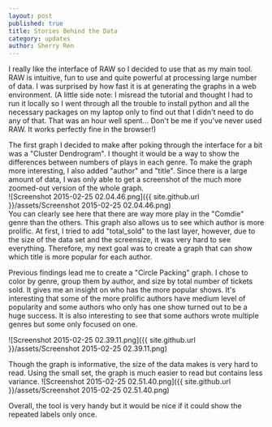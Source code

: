 ```yaml
---
layout: post
published: true
title: Stories Behind the Data
category: updates
author: Sherry Ren
---
```


I really like the interface of RAW so I decided to use that as my main tool. RAW is intuitive, fun to use and quite powerful at processing large number of data. I was surprised by how fast it is at generating the graphs in a web environment. (A little side note: I misread the tutorial and thought I had to run it locally so I went through all the trouble to install python and all the necessary packages on my laptop only to find out that I didn't need to do any of that. That was an hour well spent... Don't be me if you've never used RAW. It works perfectly fine in the browser!)

The first graph I decided to make after poking through the interface for a bit was a "Cluster Dendrogram". I thought it would be a way to show the differences between numbers of plays in each genre. To make the graph more interesting, I also added "author" and "title". Since there is a large amount of data, I was only able to get a screenshot of the much more zoomed-out version of the whole graph. <br>
![Screenshot 2015-02-25 02.04.46.png]({{ site.github.url }}/assets/Screenshot 2015-02-25 02.04.46.png)
<br>You can clearly see here that there are way more play in the "Comdie" genre than the others. This graph also allows us to see which author is more prolific. At first, I tried to add "total_sold" to the last layer, however, due to the size of the data set and the screensize, it was very hard to see everything. Therefore, my next goal was to create a graph that can show which title is more popular for each author. 

Previous findings lead me to create a "Circle Packing" graph. I chose to color by genre, group them by author, and size by total number of tickets sold. It gives me an insight on who has the more popular shows. It's interesting that some of the more prolific authors have medium level of popularity and some authors who only has one show turned out to be a huge success. It is also interesting to see that some authors wrote multiple genres but some only focused on one.

![Screenshot 2015-02-25 02.39.11.png]({{ site.github.url }}/assets/Screenshot 2015-02-25 02.39.11.png)

Though the graph is informative, the size of the data makes is very hard to read. Using the small set, the graph is much easier to read but contains less variance.
![Screenshot 2015-02-25 02.51.40.png]({{ site.github.url }}/assets/Screenshot 2015-02-25 02.51.40.png)

Overall, the tool is very handy but it would be nice if it could show the repeated labels only once. 

